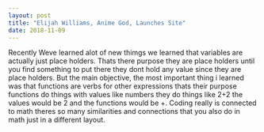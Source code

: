 ```yaml
---
layout: post
title: "Elijah Williams, Anime God, Launches Site"
date: 2018-11-09
---
```


Recently Weve learned alot of new thimgs we learned that variables are actually just place holders. Thats there purpose they are place holders until you find something to put there they dont hold any value since they are place holders. But the main objective, the most important thing i learned was that functions are verbs for other expressions thats their purpose functions do things with values like numbers they do things like 2+2 the values would be 2 and the functions would be +. Coding really is connected to math theres so many similarities and connections that you also do in math just in a different layout.


